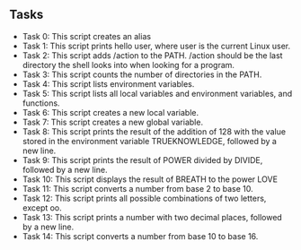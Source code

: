  ## Tasks

- Task 0: This script creates an alias
- Task 1: This script prints hello user, where user is the current Linux user.
- Task 2: This script adds /action to the PATH. /action should be the last directory the shell looks into when looking for a program.
- Task 3: This script counts the number of directories in the PATH.
- Task 4: This script lists environment variables.
- Task 5: This script lists all local variables and environment variables, and functions.
- Task 6: This script creates a new local variable.
- Task 7: This script creates a new global variable.
- Task 8: This script prints the result of the addition of 128 with the value stored in the environment variable TRUEKNOWLEDGE, followed by a new line.
- Task 9: This script prints the result of POWER divided by DIVIDE, followed by a new line.
- Task 10: This script displays the result of BREATH to the power LOVE
- Task 11: This script converts a number from base 2 to base 10.
- Task 12: This script prints all possible combinations of two letters, except oo.
- Task 13: This script prints a number with two decimal places, followed by a new line.
- Task 14: This script converts a number from base 10 to base 16.
